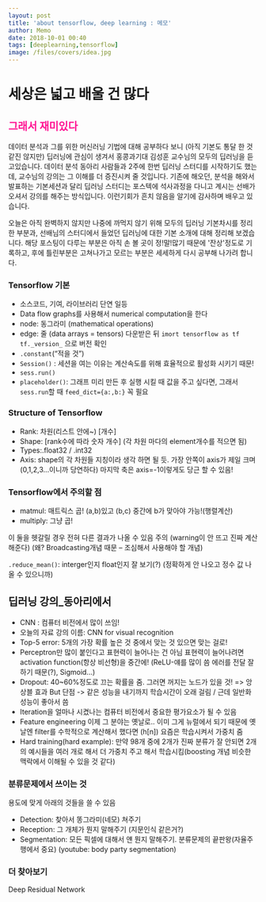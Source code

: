 ```yaml
---
layout: post
title: 'about tensorflow, deep learning : 메모'
author: Memo
date: 2018-10-01 00:40
tags: [deeplearning,tensorflow]
image: /files/covers/idea.jpg
---
```

# 세상은 넓고 배울 건 많다
## <span style="color:deeppink"> 그래서 재미있다 </span>
데이터 분석과 그를 위한 머신러닝 기법에 대해 공부하다 보니 (아직 기본도 통달 한 것 같진 않지만) 딥러닝에 관심이 생겨서 홍콩과기대 김성훈 교수님의 모두의 딥러닝을 듣고있습니다.
데이터 분석 동아리 사람들과 2주에 한번 딥러닝 스터디를 시작하기도 했는데, 교수님의 강의는 그 이해를 더 증진시켜 줄 것입니다.
기존에 해오던, 분석을 해와서 발표하는 기본세션과 달리 딥러닝 스터디는 포스텍에 석사과정을 다니고 계시는 선배가 오셔서 강의를 해주는 방식입니다. 이런기회가 흔치 않음을 알기에 감사하며 배우고 있습니다.

오늘은 아직 완벽하지 않지만 나중에 까먹지 않기 위해 모두의 딥러닝 기본차시를 정리한 부분과, 선배님의 스터디에서 들었던 딥러닝에 대한 기본 소개에 대해 정리해 보겠습니다.
해당 포스팅이 다루는 부분은 아직 손 볼 곳이 정!말!많기 때문에 '잔상'정도로 기록하고, 후에 틀린부분은 고쳐나가고 모르는 부분은 세세하게 다시 공부해 나가려 합니다.

### Tensorflow 기본
-	소스코드, 기여, 라이브러리 단연 일등
-	Data flow graphs를 사용해서 numerical computation을 한다
-	node: 동그라미 (mathematical operations)
-	edge: 줄 (data arrays = tensors)
다운받은 뒤
 `imort tensorflow as tf`
`tf._version_` 으로 버전 확인
-	`.constant`(“적을 것”)
-	`Session()` : 세션을 여는 이유는 계산속도를 위해 효율적으로 활성화 시키기 때문!
-	`sess.run()`
-	`placeholder()`: 그래프 미리 만든 후 실행 시킬 때 값을 주고 싶다면, 그래서 `sess.run`할 때 `feed_dict={a:,b:}` 꼭 필요

### Structure of Tensorflow
- Rank: 차원(리스트 안에~) [개수]
- Shape: [rank수에 따라 숫자 개수] (각 차원 마다의 element개수를 적으면 됨)
- Types:.float32  / .int32
- Axis: shape의 각 차원들 지칭이라 생각 하면 될 듯. 가장 안쪽이 axis가 제일 크며(0,1,2,3…이니까 당연하다) 마지막 축은 axis=-1이렇게도 당근 할 수 있음!

### Tensorflow에서 주의할 점
- matmul: 매트릭스 곱! (a,b)있고 (b,c) 중간에 b가 맞아야 가능!(행렬계산)
- multiply: 그냥 곱!

이 둘을 헷갈릴 경우 전혀 다른 결과가 나올 수 있음 주의 (warning이 안 뜨고 진짜 계산해준다)
(왜? Broadcasting개념 때문 – 조심해서 사용해야 할 개념)

`.reduce_mean()`: interger인지 float인지 잘 보기(?) (정확하게 안 나오고 정수 값 나올 수 있으니까)

## 딥러닝 강의_동아리에서
- CNN : 컴퓨터 비전에서 많이 쓰임!
- 오늘의 자료 강의 이름: CNN for visual recognition
- Top-5 error: 5개의 가장 확률 높은 것 중에서 맞는 것 있으면 맞는 걸로!
- Perceptron만 많이 붙인다고 표현력이 늘어나는 건 아님
표현력이 늘어나려면 activation function(항상 비선형)을 중간에! (ReLU-얘를 많이 씀 에러를 전달 잘하기 때문(?), Sigmoid…)
- Dropout: 40~60%정도로 끄는 확률을 줌. 그러면 꺼지는 노드가 있을 것! => 앙상블 효과
But 단점 -> 같은 성능을 내기까지 학습시간이 오래 걸림 / 근데 일반화 성능이 좋아서 씀
- Iteration을 얼마나 시켰나는 컴퓨터 비전에서 중요한 평가요소가 될 수 있음
- Feature engineering 이제 그 분야는 옛날로.. 이미 그게 뉴럴에서 되기 때문에 옛날엔 filter를 수학적으로 계산해서 했다면 (h[n]) 요즘은 학습시켜서 가중치 줌
- Hard training(hard example): 만약 98개 중에 2개가 진짜 분류가 잘 안되면 2개의 예시들을 여러 개로 해서 더 가중치 주고 해서 학습시킴(boosting 개념 비슷한 맥락에서 이해될 수 있을 것 같다)

### 분류문제에서 쓰이는 것
용도에 맞게 아래의 것들을 쓸 수 있음
- Detection: 찾아서 똥그라미(네모) 쳐주기
- Reception: 그 개체가 뭔지 말해주기 (지문인식 같은거?)
- Segmentation: 모든 픽셀에 대해서 얜 뭔지 말해주기. 분류문제의 끝판왕(자율주행에서 중요)
(youtube: body party segmentation)

### 더 찾아보기
Deep Residual Network
